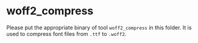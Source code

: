 # woff2_compress

Please put the appropriate binary of tool `woff2_compress` in this folder.
It is used to compress font files from `.ttf` to `.woff2`.
